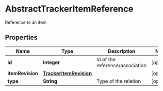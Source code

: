 

# AbstractTrackerItemReference

Reference to an item
## Properties

Name | Type | Description | Notes
------------ | ------------- | ------------- | -------------
**id** | **Integer** | Id of the reference/association |  [optional]
**itemRevision** | [**TrackerItemRevision**](TrackerItemRevision.md) |  |  [optional]
**type** | **String** | Type of the relation |  [optional]



